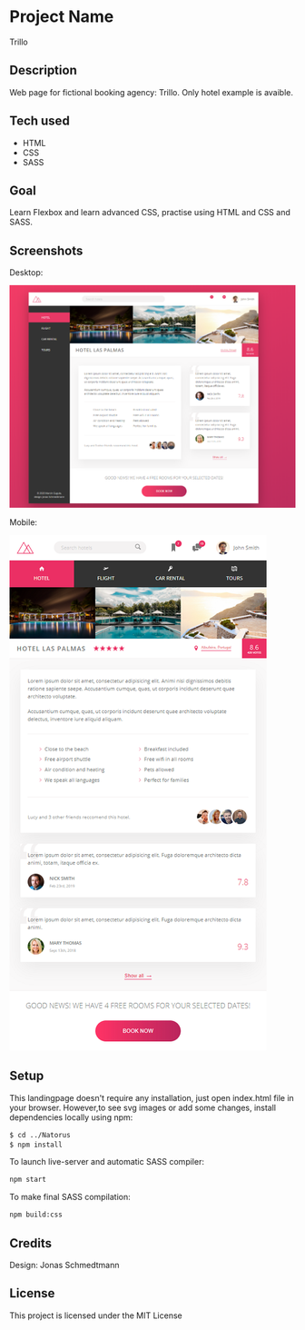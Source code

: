 # Project Name
Trillo


## Description
Web page for fictional booking agency: Trillo. Only hotel example is avaible.

## Tech used

  * HTML
  * CSS
  * SASS
 
## Goal
 Learn Flexbox and learn advanced CSS, practise using HTML and CSS and SASS.
 
## Screenshots
Desktop:

![Landing page screenshot](https://github.com/marcin-gugula/Trillo/blob/master/img/Trillo_desktop.png)

Mobile:

![Landing page screenshot](https://github.com/marcin-gugula/Trillo/blob/master/img/Trillo_mobile.png)


## Setup
This landingpage doesn't require any installation, just open index.html file in your browser. However,to see svg images or add some changes, install dependencies locally using npm:

```sh
$ cd ../Natorus
$ npm install
```

To launch live-server and automatic SASS compiler:

```sh
npm start
```
To make final SASS compilation:

```sh
npm build:css
```

## Credits
Design: Jonas Schmedtmann

## License
This project is licensed under the MIT License
